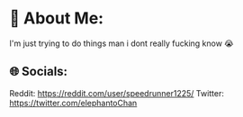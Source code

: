 # 💫 About Me: 
I'm just trying to do things man i dont really fucking know 😭


## 🌐 Socials:
Reddit: https://reddit.com/user/speedrunner1225/
Twitter: https://twitter.com/elephantoChan

